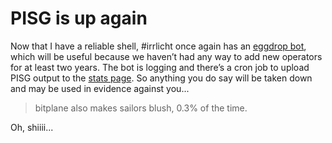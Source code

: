 # PISG is up again

Now that I have a reliable shell, #irrlicht once again has an
[eggdrop bot](https://eggheads.org), which will be useful because we haven’t had
any way to add new operators for at least two years. The bot is logging and
there’s a cron job to upload PISG output to the
[stats page](https://web.archive.org/web/20091207064353/http://irrlichtirc.g0dsoft.com/).
So anything you do say will be taken down and may be used in evidence against
you...

> bitplane also makes sailors blush, 0.3% of the time.

Oh, shiiii...
